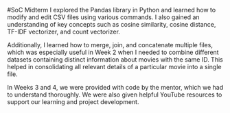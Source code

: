 #SoC Midterm
I explored the Pandas library in Python and learned how to modify and edit CSV files using various commands. I also gained an understanding of key concepts such as cosine similarity, cosine distance, TF-IDF vectorizer, and count vectorizer.

Additionally, I learned how to merge, join, and concatenate multiple files, which was especially useful in Week 2 when I needed to combine different datasets containing distinct information about movies with the same ID. This helped in consolidating all relevant details of a particular movie into a single file.

In Weeks 3 and 4, we were provided with code by the mentor, which we had to understand thoroughly. We were also given helpful YouTube resources to support our learning and project development.
